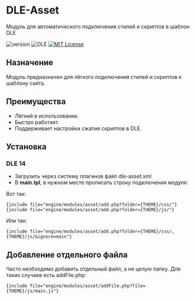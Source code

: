 # DLE-Asset
Модуль для автоматического подключения стилей и скриптов в шаблон DLE

![version](https://img.shields.io/badge/version-2.0.0-red.svg?style=flat-square "Version")
![DLE](https://img.shields.io/badge/DLE-14.x-green.svg?style=flat-square "DLE Version")
[![MIT License](https://img.shields.io/badge/license-MIT-blue.svg?style=flat-square)](https://github.com/pafnuty/DLE-Asset/blob/master/LICENSE)

## Назначение
Модуль предназначен для лёгкого подключения стилей и скриптов к шаблону сайта.

## Преимущества
- Лёгкий в использовании.
- Быстро работает.
- Поддерживает настройки сжатия скриптов в DLE.


## Установка
### DLE 14
- Загрузить через систему плагинов файл dle-asset.xml
- В **main.tpl**, в нужном месте прописать строку подключения модуля:

Вот так:
```smarty
{include file="engine/modules/asset/add.php?folder={THEME}/css/"}
{include file="engine/modules/asset/add.php?folder={THEME}/js/"}
```
Или так:
```smarty
{include file="engine/modules/asset/add.php?folder={THEME}/css/,{THEME}/js/&ignore=main"}
```

## Добавление отдельного файла
Часто необходимо добавить отдельный файл, а не целую папку.
Для таких случаев есть addFile.php:

```smarty
{include file="engine/modules/asset/addFile.php?file={THEME}/js/main.js"}
```
